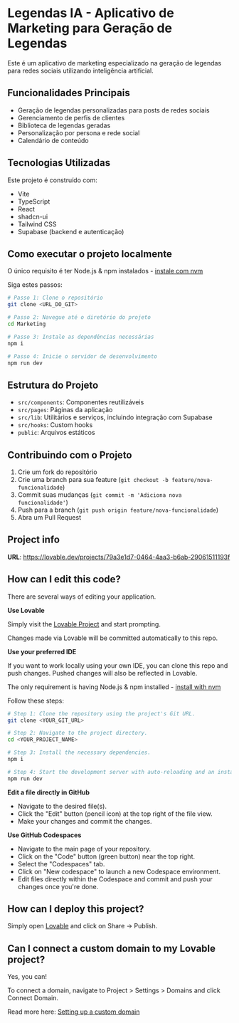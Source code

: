 # Legendas IA - Aplicativo de Marketing para Geração de Legendas

Este é um aplicativo de marketing especializado na geração de legendas para redes sociais utilizando inteligência artificial.

## Funcionalidades Principais

- Geração de legendas personalizadas para posts de redes sociais
- Gerenciamento de perfis de clientes
- Biblioteca de legendas geradas
- Personalização por persona e rede social
- Calendário de conteúdo

## Tecnologias Utilizadas

Este projeto é construído com:

- Vite
- TypeScript
- React
- shadcn-ui
- Tailwind CSS
- Supabase (backend e autenticação)

## Como executar o projeto localmente

O único requisito é ter Node.js & npm instalados - [instale com nvm](https://github.com/nvm-sh/nvm#installing-and-updating)

Siga estes passos:

```sh
# Passo 1: Clone o repositório
git clone <URL_DO_GIT>

# Passo 2: Navegue até o diretório do projeto
cd Marketing

# Passo 3: Instale as dependências necessárias
npm i

# Passo 4: Inicie o servidor de desenvolvimento
npm run dev
```

## Estrutura do Projeto

- `src/components`: Componentes reutilizáveis 
- `src/pages`: Páginas da aplicação
- `src/lib`: Utilitários e serviços, incluindo integração com Supabase
- `src/hooks`: Custom hooks
- `public`: Arquivos estáticos

## Contribuindo com o Projeto

1. Crie um fork do repositório
2. Crie uma branch para sua feature (`git checkout -b feature/nova-funcionalidade`)
3. Commit suas mudanças (`git commit -m 'Adiciona nova funcionalidade'`)
4. Push para a branch (`git push origin feature/nova-funcionalidade`)
5. Abra um Pull Request

## Project info

**URL**: https://lovable.dev/projects/79a3e1d7-0464-4aa3-b6ab-29061511193f

## How can I edit this code?

There are several ways of editing your application.

**Use Lovable**

Simply visit the [Lovable Project](https://lovable.dev/projects/79a3e1d7-0464-4aa3-b6ab-29061511193f) and start prompting.

Changes made via Lovable will be committed automatically to this repo.

**Use your preferred IDE**

If you want to work locally using your own IDE, you can clone this repo and push changes. Pushed changes will also be reflected in Lovable.

The only requirement is having Node.js & npm installed - [install with nvm](https://github.com/nvm-sh/nvm#installing-and-updating)

Follow these steps:

```sh
# Step 1: Clone the repository using the project's Git URL.
git clone <YOUR_GIT_URL>

# Step 2: Navigate to the project directory.
cd <YOUR_PROJECT_NAME>

# Step 3: Install the necessary dependencies.
npm i

# Step 4: Start the development server with auto-reloading and an instant preview.
npm run dev
```

**Edit a file directly in GitHub**

- Navigate to the desired file(s).
- Click the "Edit" button (pencil icon) at the top right of the file view.
- Make your changes and commit the changes.

**Use GitHub Codespaces**

- Navigate to the main page of your repository.
- Click on the "Code" button (green button) near the top right.
- Select the "Codespaces" tab.
- Click on "New codespace" to launch a new Codespace environment.
- Edit files directly within the Codespace and commit and push your changes once you're done.

## How can I deploy this project?

Simply open [Lovable](https://lovable.dev/projects/79a3e1d7-0464-4aa3-b6ab-29061511193f) and click on Share -> Publish.

## Can I connect a custom domain to my Lovable project?

Yes, you can!

To connect a domain, navigate to Project > Settings > Domains and click Connect Domain.

Read more here: [Setting up a custom domain](https://docs.lovable.dev/tips-tricks/custom-domain#step-by-step-guide)
